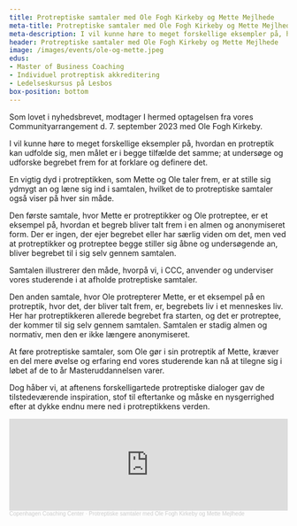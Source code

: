 ```yaml
---
title: Protreptiske samtaler med Ole Fogh Kirkeby og Mette Mejlhede
meta-title: Protreptiske samtaler med Ole Fogh Kirkeby og Mette Mejlhede
meta-description: I vil kunne høre to meget forskellige eksempler på, hvordan en protreptik kan udfolde sig, men målet er i begge tilfælde det samme; at undersøge og udforske begrebet frem for at forklare og definere det.
header: Protreptiske samtaler med Ole Fogh Kirkeby og Mette Mejlhede
image: /images/events/ole-og-mette.jpeg
edus:
- Master of Business Coaching
- Individuel protreptisk akkreditering
- Ledelseskursus på Lesbos
box-position: bottom
---
```


Som lovet i nyhedsbrevet, modtager I hermed optagelsen fra vores Communityarrangement d. 7. september 2023 med Ole Fogh Kirkeby.


I vil kunne høre to meget forskellige eksempler på, hvordan en protreptik kan udfolde sig, men målet er i begge tilfælde det samme; at undersøge og udforske begrebet frem for at forklare og definere det.

 

En vigtig dyd i protreptikken, som Mette og Ole taler frem, er at stille sig ydmygt an og læne sig ind i samtalen, hvilket de to protreptiske samtaler også viser på hver sin måde.

Den første samtale, hvor Mette er protreptikker og Ole protreptee, er et eksempel på, hvordan et begreb bliver talt frem i en almen og anonymiseret form. Der er ingen, der ejer begrebet eller har særlig viden om det, men ved at protreptikker og protreptee begge stiller sig åbne og undersøgende an, bliver begrebet til i sig selv gennem samtalen.

Samtalen illustrerer den måde, hvorpå vi, i CCC, anvender og underviser vores studerende i at afholde protreptiske samtaler.
 

Den anden samtale, hvor Ole protrepterer Mette, er et eksempel på en protreptik, hvor det, der bliver talt frem, er, begrebets liv i et menneskes liv. Her har protreptikkeren allerede begrebet fra starten, og det er protreptee, der kommer til sig selv gennem samtalen. Samtalen er stadig almen og normativ, men den er ikke længere anonymiseret.

At føre protreptiske samtaler, som Ole gør i sin protreptik af Mette, kræver en del mere øvelse og erfaring end vores studerende kan nå at tilegne sig i løbet af de to år Masteruddannelsen varer.

Dog håber vi, at aftenens forskelligartede protreptiske dialoger gav de tilstedeværende inspiration, stof til eftertanke og måske en nysgerrighed efter at dykke endnu mere ned i protreptikkens verden.

<iframe width="100%" height="166" scrolling="no" frameborder="no" allow="autoplay" src="https://w.soundcloud.com/player/?url=https%3A//api.soundcloud.com/tracks/1627320465&color=%23ff5500&auto_play=false&hide_related=false&show_comments=true&show_user=true&show_reposts=false&show_teaser=true"></iframe><div style="font-size: 10px; color: #cccccc;line-break: anywhere;word-break: normal;overflow: hidden;white-space: nowrap;text-overflow: ellipsis; font-family: Interstate,Lucida Grande,Lucida Sans Unicode,Lucida Sans,Garuda,Verdana,Tahoma,sans-serif;font-weight: 100;"><a href="https://soundcloud.com/cccpodcastdur" title="Copenhagen Coaching Center" target="_blank" style="color: #cccccc; text-decoration: none;">Copenhagen Coaching Center</a> · <a href="https://soundcloud.com/cccpodcastdur/protreptiske-samtaler-med-ole-fogh-kirkeby-og-mette-mejlhede" title="Protreptiske samtaler med Ole Fogh Kirkeby og Mette Mejlhede" target="_blank" style="color: #cccccc; text-decoration: none;">Protreptiske samtaler med Ole Fogh Kirkeby og Mette Mejlhede</a></div>